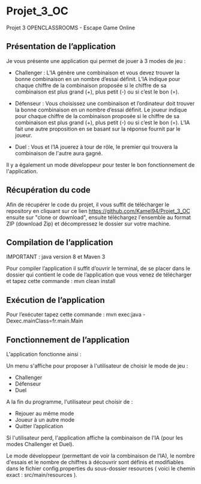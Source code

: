 # Projet_3_OC
Projet 3 OPENCLASSROOMS - Escape Game Online

## Présentation de l’application

Je vous présente une application qui permet de jouer à 3 modes de jeu : 

- Challenger :  L’IA génère une combinaison et vous devez trouver la bonne combinaison en un nombre d’essai définit. L’IA indique pour chaque chiffre de la combinaison proposée si le chiffre de sa combinaison est plus grand (+), plus petit (-) ou si c’est le bon (=).

- Défenseur : Vous choisissez une combinaison et l’ordinateur doit trouver la bonne combinaison en un nombre d’essai définit. Le joueur indique pour chaque chiffre de la combinaison proposée si le chiffre de sa combinaison est plus grand (+), plus petit (-) ou si c’est le bon (=). L’IA fait une autre proposition en se basant sur la réponse fournit par le joueur.

- Duel : Vous et l’IA jouerez à tour de rôle, le premier qui trouvera la combinaison de l'autre aura gagné.

Il y a également un mode développeur pour tester le bon fonctionnement de l'application.


## Récupération du code 

Afin de récupérer le code du projet, il vous suffit de télécharger le repository en cliquant  sur ce lien https://github.com/Kamel94/Projet_3_OC ensuite sur "clone or download", ensuite téléchargez l'ensemble au format ZIP (download Zip) et décompressez le dossier sur votre machine.


## Compilation de l’application

IMPORTANT : java version 8 et Maven 3

Pour compiler l’application il suffit d’ouvrir le terminal, de se placer dans le dossier qui contient le code de l’application que vous venez de télécharger et tapez cette commande :  mvn clean install

## Exécution de l’application

Pour l’exécuter tapez cette commande : mvn exec:java -Dexec.mainClass=fr.main.Main

## Fonctionnement de l’application 

L'application fonctionne ainsi :

Un menu s'affiche pour proposer à l'utilisateur de choisir le mode de jeu :

- Challenger
- Défenseur
- Duel

A la fin du programme, l'utilisateur peut choisir de :

- Rejouer au même mode
- Joueur à un autre mode
- Quitter l’application

Si l'utilisateur perd, l'application affiche la combinaison de l’IA (pour les modes Challenger et Duel). 

Le mode développeur (permettant de voir la combinaison de l’IA), le nombre d'essais et le nombre de chiffres à découvrir sont définis et modifiables dans le fichier config.properties du sous-dossier resources ( voici le chemin exact : src/main/resources ).